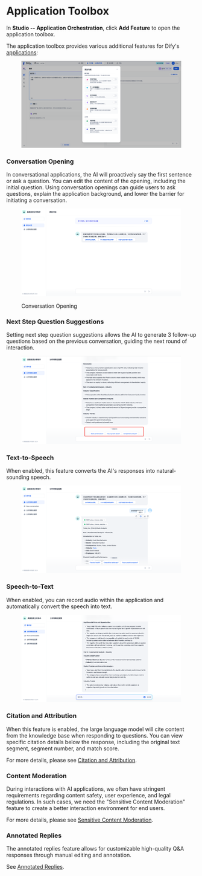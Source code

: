# Application Toolbox

In **Studio -- Application Orchestration**, click **Add Feature** to open the application toolbox.

The application toolbox provides various additional features for Dify's [applications](../#application_type):

<figure><img src="/en/.gitbook/assets/guides/application_orchestrate/app_toolkits/image (237).png" alt=""><figcaption></figcaption></figure>

### Conversation Opening

In conversational applications, the AI will proactively say the first sentence or ask a question. You can edit the content of the opening, including the initial question. Using conversation openings can guide users to ask questions, explain the application background, and lower the barrier for initiating a conversation.

<figure><img src="/en/.gitbook/assets/guides/application_orchestrate/app_toolkits/image (240).png" alt=""><figcaption><p>Conversation Opening</p></figcaption></figure>

### Next Step Question Suggestions

Setting next step question suggestions allows the AI to generate 3 follow-up questions based on the previous conversation, guiding the next round of interaction.

<figure><img src="/en/.gitbook/assets/guides/application_orchestrate/app_toolkits/image (241).png" alt=""><figcaption></figcaption></figure>

### Text-to-Speech

When enabled, this feature converts the AI's responses into natural-sounding speech.

<figure><img src="/en/.gitbook/assets/guides/application_orchestrate/app_toolkits/image (242).png" alt=""><figcaption></figcaption></figure>

### Speech-to-Text

When enabled, you can record audio within the application and automatically convert the speech into text.

<figure><img src="/en/.gitbook/assets/guides/application_orchestrate/app_toolkits/image (243).png" alt=""><figcaption></figcaption></figure>

### Citation and Attribution

When this feature is enabled, the large language model will cite content from the knowledge base when responding to questions. You can view specific citation details below the response, including the original text segment, segment number, and match score.

For more details, please see [Citation and Attribution](../../knowledge-base/retrieval_test_and_citation.md#id-2-yin-yong-yu-gui-shu).

### Content Moderation

During interactions with AI applications, we often have stringent requirements regarding content safety, user experience, and legal regulations. In such cases, we need the "Sensitive Content Moderation" feature to create a better interaction environment for end users.

For more details, please see [Sensitive Content Moderation](moderation-tool.md).

### Annotated Replies

The annotated replies feature allows for customizable high-quality Q&A responses through manual editing and annotation.

See [Annotated Replies](../../biao-zhu/annotation-reply.md).